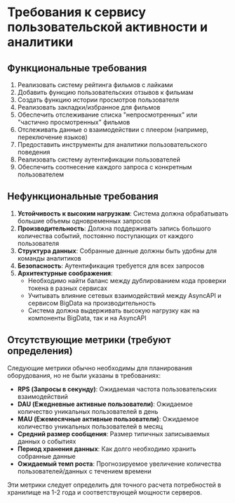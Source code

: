 # Требования к сервису пользовательской активности и аналитики

## Функциональные требования

1. Реализовать систему рейтинга фильмов с лайками
2. Добавить функцию пользовательских отзывов к фильмам
3. Создать функцию истории просмотров пользователя
4. Реализовать закладки/избранное для фильмов
5. Обеспечить отслеживание списка "непросмотренных" или "частично просмотренных" фильмов
6. Отслеживать данные о взаимодействии с плеером (например, переключение языков)
7. Предоставить инструменты для аналитики пользовательского поведения
8. Реализовать систему аутентификации пользователей
9. Обеспечить соотнесение каждого запроса с конкретным пользователем

## Нефункциональные требования

1. **Устойчивость к высоким нагрузкам**: Система должна обрабатывать большие объемы одновременных запросов
2. **Производительность**: Должна поддерживать запись большого количества событий, постоянно поступающих от каждого пользователя
3. **Структура данных**: Собранные данные должны быть удобны для команды аналитиков
4. **Безопасность**: Аутентификация требуется для всех запросов
5. **Архитектурные соображения**:
   - Необходимо найти баланс между дублированием кода проверки токена в разных сервисах
   - Учитывать влияние сетевых взаимодействий между AsyncAPI и сервисом BigData на производительность
   - Система должна выдерживать высокую нагрузку как на компоненты BigData, так и на AsyncAPI

## Отсутствующие метрики (требуют определения)

Следующие метрики обычно необходимы для планирования оборудования, но не были указаны в требованиях:

- **RPS (Запросы в секунду)**: Ожидаемая частота пользовательских взаимодействий
- **DAU (Ежедневные активные пользователи)**: Ожидаемое количество уникальных пользователей в день
- **MAU (Ежемесячные активные пользователи)**: Ожидаемое количество уникальных пользователей в месяц
- **Средний размер сообщения**: Размер типичных записываемых данных о событиях
- **Период хранения данных**: Как долго необходимо хранить собранные данные
- **Ожидаемый темп роста**: Прогнозируемое увеличение количества пользователей/данных с течением времени

Эти метрики следует определить для точного расчета потребностей в хранилище на 1-2 года и соответствующей мощности серверов.